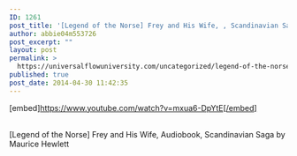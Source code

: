 ```yaml
---
ID: 1261
post_title: '[Legend of the Norse] Frey and His Wife, , Scandinavian Saga'
author: abbie04m553726
post_excerpt: ""
layout: post
permalink: >
  https://universalflowuniversity.com/uncategorized/legend-of-the-norse-frey-and-his-wife-scandinavian-saga/
published: true
post_date: 2014-04-30 11:42:35
---
```

[embed]https://www.youtube.com/watch?v=mxua6-DpYtE[/embed]</br></br>
<p>[Legend of the Norse] Frey and His Wife, Audiobook, Scandinavian Saga by Maurice Hewlett</p>
